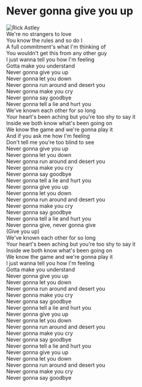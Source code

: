 # Never gonna give you up  
![Rick Astley](https://c.tenor.com/o656qFKDzeUAAAAC/rick-astley-never-gonna-give-you-up.gif)   
We're no strangers to love  
You know the rules and so do I   
A full commitment's what I'm thinking of   
You wouldn't get this from any other guy   
I just wanna tell you how I'm feeling   
Gotta make you understand   
Never gonna give you up   
Never gonna let you down    
Never gonna run around and desert you   
Never gonna make you cry   
Never gonna say goodbye   
Never gonna tell a lie and hurt you   
We've known each other for so long   
Your heart's been aching but you're too shy to say it   
Inside we both know what's been going on    
We know the game and we're gonna play it   
And if you ask me how I'm feeling   
Don't tell me you're too blind to see   
Never gonna give you up    
Never gonna let you down    
Never gonna run around and desert you    
Never gonna make you cry    
Never gonna say goodbye     
Never gonna tell a lie and hurt you    
Never gonna give you up    
Never gonna let you down    
Never gonna run around and desert you    
Never gonna make you cry    
Never gonna say goodbye   
Never gonna tell a lie and hurt you    
Never gonna give, never gonna give    
(Give you up)   
We've known each other for so long    
Your heart's been aching but you're too shy to say it    
Inside we both know what's been going on    
We know the game and we're gonna play it    
I just wanna tell you how I'm feeling     
Gotta make you understand    
Never gonna give you up    
Never gonna let you down    
Never gonna run around and desert you   
Never gonna make you cry    
Never gonna say goodbye   
Never gonna tell a lie and hurt you     
Never gonna give you up    
Never gonna let you down    
Never gonna run around and desert you    
Never gonna make you cry   
Never gonna say goodbye   
Never gonna tell a lie and hurt you   
Never gonna give you up   
Never gonna let you down    
Never gonna run around and desert you   
Never gonna make you cry   
Never gonna say goodbye   
